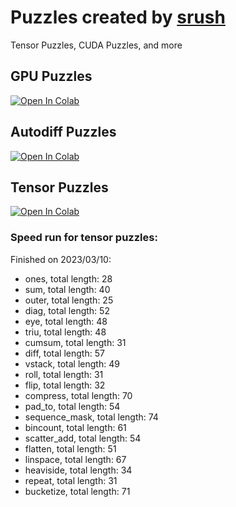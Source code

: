 # Puzzles created by [srush](https://github.com/srush)
Tensor Puzzles, CUDA Puzzles, and more

## GPU Puzzles
<a target="_blank" href="https://colab.research.google.com/github/https://colab.research.google.com/github/eatPizza311/puzzles/blob/main/GPU_Puzzlers_Solution.ipynb">
  <img src="https://colab.research.google.com/assets/colab-badge.svg" alt="Open In Colab"/>
</a>

## Autodiff Puzzles
<a target="_blank" href="https://colab.research.google.com/github/eatPizza311/puzzles/blob/main/Autodiff_Puzzlers_Solution.ipynb">
  <img src="https://colab.research.google.com/assets/colab-badge.svg" alt="Open In Colab"/>
</a>

## Tensor Puzzles
<a target="_blank" href="https://colab.research.google.com/github/eatPizza311/puzzles/blob/main/Tensor_Puzzlers_Solution.ipynb">
  <img src="https://colab.research.google.com/assets/colab-badge.svg" alt="Open In Colab"/>
</a>

### Speed run for tensor puzzles:
Finished on 2023/03/10:
- ones, total length: 28
- sum, total length: 40
- outer, total length: 25
- diag, total length: 52
- eye, total length: 48
- triu, total length: 48
- cumsum, total length: 31
- diff, total length: 57
- vstack, total length: 49
- roll, total length: 31
- flip, total length: 32
- compress, total length: 70
- pad_to, total length: 54
- sequence_mask, total length: 74
- bincount, total length: 61
- scatter_add, total length: 54
- flatten, total length: 51
- linspace, total length: 67
- heaviside, total length: 34
- repeat, total length: 31
- bucketize, total length: 71
